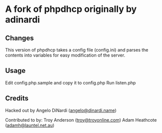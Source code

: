 # A fork of phpdhcp originally by adinardi

## Changes

This version of phpdhcp takes a config file (config.ini) and parses the contents into variables for easy modification of the server.

## Usage
Edit config.php.sample and copy it to config.php
Run listen.php

## Credits

Hacked out by Angelo DiNardi (angelo@dinardi.name)

Contributed to by:
Troy Anderson (troy@troyonline.com)
Adam Heathcote (adamh@launtel.net.au)
